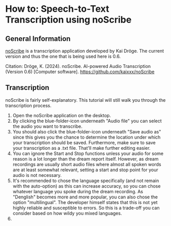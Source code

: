# How to: Speech-to-Text Transcription using noScribe

## General Information
[noScribe](https://github.com/kaixxx/noScribe) is a transcription application developed by Kai Dröge. The current version and thus the one that is being used here is 0.6.

Citation:
Dröge, K. (2024). noScribe. AI-powered Audio Transcription (Version 0.6) [Computer software]. https://github.com/kaixxx/noScribe

## Transcription
noScribe is fairly self-explanatory. This tutorial will still walk you through the transcription process.
1. Open the noScribe application on the desktop.
2. By clicking the blue-folder-icon underneath "Audio file" you can select the audio you want to transcribe.
3. You should also click the blue-folder-icon underneath "Save audio as" since this gives you the chance to determine the location under which your transcription should be saved. Furthermore, make sure to save your transcription as a .txt file. That'll make further editing easier.
4. You can ignore the Start and Stop functions unless your audio for some reason is a lot longer than the dream report itself. However, as dream recordings are usually short audio files where almost all spoken words are at least somewhat relevant, setting a start and stop point for your audio is not necessary.
5. It's recommended to chose the language specifically (and not remain with the auto-option) as this can increase accuracy, so you can chose whatever language you spoke during the dream recording. As "Denglish" becomes more and more popular, you can also chose the option "multilingual". The developer himself states that this is not yet highly reliable and susceptible to errors. So this is a trade-off you can consider based on how wildy you mixed languages.
6. 